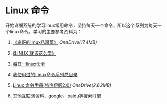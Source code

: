 # Linux 命令

开始详细系统的学习linux常用命令，坚持每天一个命令，所以这个系列为每天一个linux命令。学习的主要参考资料为：

1. [《鸟哥的linux私房菜》](https://www.jianguoyun.com/p/Ddycm_UQwY-wBxiArKIB) *OneDrive(17.4MB)*

2. [《LINUX 就该这么学》](https://www.linuxprobe.com/)

3. [每日一linux命令](http://www.cnblogs.com/peida/tag/每日一linux命令/)

4. [我使用过的Linux命令系列总目录](http://codingstandards.iteye.com/blog/786653)

5. [Linux 命令手册(特洛伊版2.0)](https://www.jianguoyun.com/p/DVZrffwQwY-wBxiBrKIB) *OneDrive(2.62MB)*

6. 其他互联网资料，google，baidu等搜索引擎